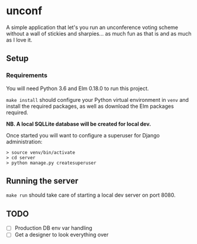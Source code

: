 # unconf
A simple application that let's you run an unconference voting scheme without
a wall of stickies and sharpies... as much fun as that is and as much as I love
it.

## Setup
### Requirements
You will need Python 3.6 and Elm 0.18.0 to run this project.

`make install` should configure your Python virtual environment in `venv` and
install the required packages, as well as download the Elm packages required.

**NB. A local SQLLite database will be created for local dev.**

Once started you will want to configure a superuser for Django administration:
```
> source venv/bin/activate
> cd server
> python manage.py createsuperuser
```

## Running the server
`make run` should take care of starting a local dev server on port 8080.

## TODO
- [ ] Production DB env var handling
- [ ] Get a designer to look everything over
